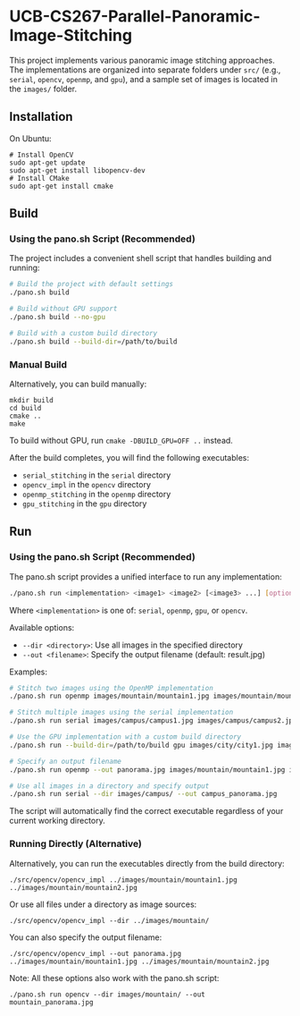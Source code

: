 # UCB-CS267-Parallel-Panoramic-Image-Stitching


This project implements various panoramic image stitching approaches. The implementations are organized into separate folders under `src/` (e.g., `serial`, `opencv`, `openmp`, and `gpu`), and a sample set of images is located in the `images/` folder.

## Installation

On Ubuntu:

```
# Install OpenCV
sudo apt-get update
sudo apt-get install libopencv-dev
# Install CMake
sudo apt-get install cmake
```


## Build

### Using the pano.sh Script (Recommended)

The project includes a convenient shell script that handles building and running:

```bash
# Build the project with default settings
./pano.sh build

# Build without GPU support
./pano.sh build --no-gpu

# Build with a custom build directory
./pano.sh build --build-dir=/path/to/build
```

### Manual Build

Alternatively, you can build manually:

```
mkdir build
cd build
cmake ..
make
```

To build without GPU, run `cmake -DBUILD_GPU=OFF ..` instead.

After the build completes, you will find the following executables:

- `serial_stitching` in the `serial` directory
- `opencv_impl` in the `opencv` directory
- `openmp_stitching` in the `openmp` directory
- `gpu_stitching` in the `gpu` directory

## Run

### Using the pano.sh Script (Recommended)

The pano.sh script provides a unified interface to run any implementation:

```bash
./pano.sh run <implementation> <image1> <image2> [<image3> ...] [options]
```

Where `<implementation>` is one of: `serial`, `openmp`, `gpu`, or `opencv`.

Available options:
- `--dir <directory>`: Use all images in the specified directory
- `--out <filename>`: Specify the output filename (default: result.jpg)

Examples:

```bash
# Stitch two images using the OpenMP implementation
./pano.sh run openmp images/mountain/mountain1.jpg images/mountain/mountain2.jpg

# Stitch multiple images using the serial implementation
./pano.sh run serial images/campus/campus1.jpg images/campus/campus2.jpg images/campus/campus3.jpg

# Use the GPU implementation with a custom build directory
./pano.sh run --build-dir=/path/to/build gpu images/city/city1.jpg images/city/city2.jpg

# Specify an output filename
./pano.sh run openmp --out panorama.jpg images/mountain/mountain1.jpg images/mountain/mountain2.jpg

# Use all images in a directory and specify output
./pano.sh run serial --dir images/campus/ --out campus_panorama.jpg
```

The script will automatically find the correct executable regardless of your current working directory.

### Running Directly (Alternative)

Alternatively, you can run the executables directly from the build directory:

```
./src/opencv/opencv_impl ../images/mountain/mountain1.jpg ../images/mountain/mountain2.jpg
```

Or use all files under a directory as image sources:

```
./src/opencv/opencv_impl --dir ../images/mountain/
```

You can also specify the output filename:

```
./src/opencv/opencv_impl --out panorama.jpg ../images/mountain/mountain1.jpg ../images/mountain/mountain2.jpg
```

Note: All these options also work with the pano.sh script:

```
./pano.sh run opencv --dir images/mountain/ --out mountain_panorama.jpg
```
